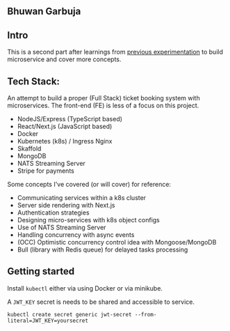 ## Bhuwan Garbuja

## Intro

This is a second part after learnings from [previous experimentation](https://github.com/bhuone-garbu/ms-blog) to build microservice and cover more concepts.

## Tech Stack:

An attempt to build a proper (Full Stack) ticket booking system with microservices. The front-end (FE) is less of a focus on this project.

* NodeJS/Express (TypeScript based)
* React/Next.js (JavaScript based)
* Docker
* Kubernetes (k8s) / Ingress Nginx
* Skaffold
* MongoDB
* NATS Streaming Server
* Stripe for payments

Some concepts I've covered (or will cover) for reference:

* Communicating services within a k8s cluster
* Server side rendering with Next.js
* Authentication strategies
* Designing micro-services with k8s object configs
* Use of NATS Streaming Server
* Handling concurrency with async events
* (OCC) Optimistic concurrency control idea with Mongoose/MongoDB
* Bull (library with Redis queue) for delayed tasks processing

## Getting started

Install `kubectl` either via using Docker or via minikube.

A `JWT_KEY` secret is needs to be shared and accessible to service.
```
kubectl create secret generic jwt-secret --from-literal=JWT_KEY=yoursecret
```


